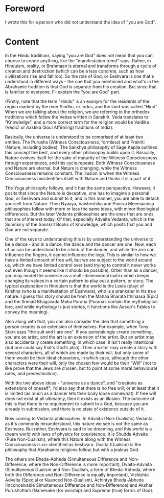 # Foreword
I wrote this for a person who did not understand the idea of "you are God".

# Content
In the Hindu traditions, saying "you are God" does not mean that you can choose to create anything, like the "manifestation trend" says. Rather, in Hinduism, reality, or Brahmaan is eternal and transforms through a cycle of creation and destruction (which can be a less concrete, such as how civilizations rise and fall too). So the role of God, or Eeshvara is one that's understood in different ways - the one that you mentioned and what's in the Abrahamic tradition is that God is separate from his creation. But since that is familiar to everyone, I'll explain the "you are God" part.

(Firstly, note that the term "Hindu" is an exonym for the residents of the region marked by the river Sindhu, or Indus, and the land was called "Hind". When we are talking about the religion, we are referring to the orthodox traditions which follow the Vedas written in Sanskrit. Veda translates to "Knowledge", and a more correct term for the religion would be Vaidika (Vedic) or Aastika (Soul Affirming) traditions of India).

Basically, the universe is understood to be comprised of at least two entities. The Purusha (Witness Consciousness, formless) and Prakriti (Nature, including bodies). The Sankhya philosophy of Sage Kapila outlined this concept the best, and every other philosophy builds upon it. Basically, Nature evolves itself for the sake of maturity of the Witness Consciousness through experiences, and this cycle repeats. Both Witness Consciousness and Nature are eternal, but Nature is changing, while the Witness Consciousness remains constant. The illusion is when the Witness Consciousness misidentifies itself with Nature and thinks it is a part of it.

The Yoga philosophy follows, and it has the same perspective. However, it posits that since the Nature is deceptive, one has to imagine a personal God, or Eeshvara and submit to it, and in this manner, you are able to detach yourself from Nature. Then Nyaaya, Vaisheshika and Poorva Meemaamsa philosophies follow with more or less the same ideas, with minor theological differences. But the later Vedanta philosophies are the ones that are ones that are of interest today. Of that, especially Advaita Vedanta, which is the Summary of the Sanskrit Books of Knowledge, which posits that you and God are not separate.

One of the keys to understanding this is by understanding the universe to be a dance - and in a dance, the dance and the dancer are one. Now, each of us can be understood to be a limb of the dancer, and while the arm can influence the fingers, it cannot influence the legs. This is similar to how we have a limited amount of free will, but we are subject to the world around us, which we have limited control over (and trying to control it never works out even though it seems like it should be possible). Other than as a dancer, you may model the universe as a multi-dimensional matrix which keeps changing its values in a certain pattern to play out a pattern, or story. The typical explanation in Hinduism is that the world is the Leela (play) of Krishna (who is a manifestation of Eeshvara), who is a prankster in his true nature. I guess this story should be from the Mahaa Bharata Ithihaasa (Epic) and the Srimad Bhagavada Maha Purana (Puranas contain the mythological lore, and while mythology is just stories, it functions like Aesop's Fables to convey the meaning).

Also along with that, you can also consider the idea that something a person creates is an extension of themselves. For example, when Tony Stark says "the suit and I are one". If you painstakingly create something, you are an artist, and the art is an extension of the artist. But an artist may also accidentally create something, in which case, it isn't really intentional (but one could say that's God's plan). Then a writer may create a story with several characters, all of which are made by their will, but only some of them would be their ideal characters, in which case, although the other characters were their will, only the chosen few would be their "Will" (not to like prove that the Jews are chosen, but to point at some moral behavioural rules, and predestination).

With the two above ideas - "universe as a dance", and "creations as extensions of oneself", I'd also say that there is no free will, or at least that it is limited (as much as a dancer lets their body loose somewhat). If free will does not exist at all ultimately, then it exists as an illusion. The outcome of this is that there is no requirement to submit to a God, because you are already in submission, and there is no state of existence outside of it.

Now coming to Vedanta philosophies. In Advaita (Non-Dualistic) Vedanta, as it's commonly misunderstood, this nature we see is not the same as Eeshvara. But rather, Eeshvara is said to be dreaming, and this world is a dream world with laws of physics for coexistence. It is Shudda Advaita (Pure Non-Dualism), where this Nature along with the Witness Consciousness is co-identified as Eeshvara. Dvaita (Dualism) is the philosophy that Abrahamic religions follow, but with a jealous God. 

The others are Bheda-Abheda (Simultaneous Difference and Non-Difference, where the Non-Difference is more important), Dvaita-Advaita (Simultaneous Dualism and Non-Dualism, a form of Bheda-Abheda, where both the Difference and Non-Difference is equally important), Vishishta Advaita (Special or Nuanced Non-Dualism), Achintya Bheda-Abheda (Inconceivable Simultaneous Difference and Non-Difference) and Akshar Purushottam (Namesake (for worship) and Supreme (true) forms of God).